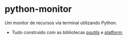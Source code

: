 # python-monitor

Um monitor de recursos via terminal utilizando Python. 

* Tudo construído com as bibliotecas [psutils](https://psutil.readthedocs.io/en/latest/) e [platform](https://docs.python.org/3/library/platform.html);

